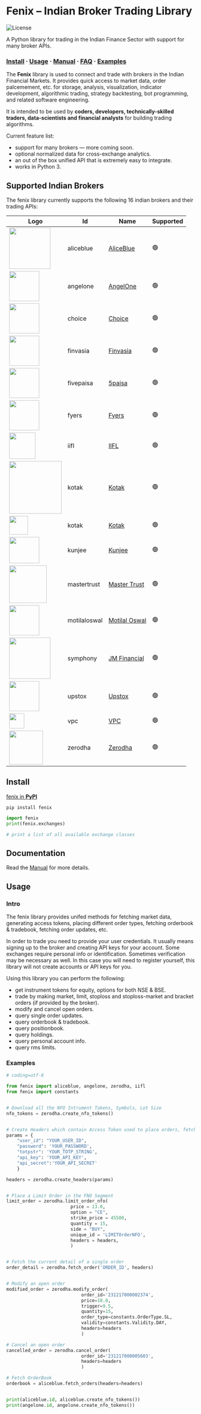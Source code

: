 # Fenix – Indian Broker Trading Library

![License](https://img.shields.io/badge/License-GPLv3-blue?color=%234ec820)


A Python library for trading in the Indian Finance Sector with support for many broker APIs.

### [Install](#install) · [Usage](#usage) · [Manual](https://github.com/fenix/fenix/wiki) · [FAQ](https://github.com/fenix/fenix/wiki/FAQ) · [Examples](#examples)

The **Fenix** library is used to connect and trade with brokers in the Indian Financial Markets. It provides quick access to market data, order palcemement, etc. for storage, analysis, visualization, indicator development, algorithmic trading, strategy backtesting, bot programming, and related software engineering.

It is intended to be used by **coders, developers, technically-skilled traders, data-scientists and financial analysts** for building trading algorithms.

Current feature list:

- support for many brokers — more coming soon.
- optional normalized data for cross-exchange analytics.
- an out of the box unified API that is extremely easy to integrate.
- works in Python 3.



## Supported Indian Brokers

The fenix library currently supports the following 16 indian brokers and their trading APIs:




| Logo | Id  | Name | Supported |
|------|-----|-----|-----------|
|[<img src='https://global.discourse-cdn.com/business4/uploads/aliceblueonline/original/1X/e83a546773cc49916c1a15f7095ee5185340ddbf.png' width='110'>](https://ant.aliceblueonline.com/)| aliceblue | [AliceBlue](https://ant.aliceblueonline.com/) | 🟢 |
|[<img src='https://w3assets.angelone.in/wp-content/uploads/2023/08/AO-R-Logo.png' width='80'>](https://www.angelone.in/login/?redirectUrl=)| angelone | [AngelOne](https://www.angelone.in/login/?redirectUrl=) | 🟢 |
|[<img src='https://finx.choiceindia.com/assets/images/finx-icons/finx-login-logo.svg' width='80'>](https://finx.choiceindia.com/auth/login)| choice | [Choice](https://finx.choiceindia.com/auth/login) | 🟢 |
|[<img src='https://shoonya.com/static/img/shoonya_logo.1937b07.png' width='80'>](https://shoonya.com/)| finvasia | [Finvasia](https://shoonya.com/) | 🟢 |
|[<img src='https://login.5paisa.com/content/images/5paisa-logo.svg' width='80'>](https://login.5paisa.com/)| fivepaisa | [5paisa](https://login.5paisa.com/) | 🟢 |
|[<img src='https://assets.fyers.in/images/logo.svg' width='80'>](https://login.fyers.in/)| fyers | [Fyers](https://login.fyers.in/) | 🟢 |
|[<img src='https://www.iifl.com/files/2022-04/iifl-securities.webp' width='70'>](https://smartapps.iifl.com/CustomerPortal/Login)| iifl | [IIFL](https://smartapps.iifl.com/CustomerPortal/Login) | 🟢 |
|[<img src='https://www.kotaksecurities.com/trade/9f5989b5a2a4ec74830f.svg' width='140'>](https://www.kotaksecurities.com/trade/login)| kotak | [Kotak](https://www.kotaksecurities.com/trade/login) | 🟢 |
|[<img src='https://www.kotaksecurities.com/trade/26482affd706bc8fc0c2.svg' width='50'>](https://Fkotaksecurities.com/Login)| kotak| [Kotak](https://Fkotaksecurities.com/Login) | 🟢 |
|[<img src='https://www.farsightshares.com/assets/icons/kunjee.png' width='80' height='70'>](https://trade.kunjee.net:3000/#!/app)| kunjee | [Kunjee](https://trade.kunjee.net:3000/#!/app) | 🟢 |
|[<img src='https://salesiq.zohopublic.in/hasharesstockbrokersltd/clogo/1613986085716_60005626196/photo.ls?nps=202' width='100'>](https://www.mastertrust.co.in/trade-login)| mastertrust | [Master Trust](https://www.mastertrust.co.in/trade-login) | 🟢 |
|[<img src='https://www.motilaloswal.com/img/mologo.png?1210' width='80'>](https://invest.motilaloswal.com/)| motilaloswal | [Motilal Oswal](https://invest.motilaloswal.com/) | 🟢 |
|[<img src='https://jmfl.com/Content/assets/images/logo.png' width='110'>](https://blinktrade.jmfinancialservices.in/userMaster/login)| symphony | [JM Financial](https://blinktrade.jmfinancialservices.in/userMaster/login) | 🟢 |
|[<img src='https://upstox.com/open-demat-account/assets/images/new-oda/oda-logo.svg' width='80'>](https://login.upstox.com/)| upstox | [Upstox](https://login.upstox.com/) | 🟢 |
|[<img src='https://play-lh.googleusercontent.com/EOZ2aJdWEr2xPM29J7Eg7FMIfyPJSRBzXxd1GuCO4ne3qDvDdH-qqcMBEokyH2AQo9k=w240-h480-rw' width='40' height='40'>](https://play.google.com/store/apps/details?id=com.vpcBroker)| vpc | [VPC](https://play.google.com/store/apps/details?id=com.vpcBroker) | 🟢 |
|[<img src='https://zerodha.com/static/images/logo.svg' width='90'>](https://kite.zerodha.com/)| zerodha | [Zerodha](https://kite.zerodha.com/) | 🟢 |




## Install


[fenix in **PyPI**](https://pypi.python.org/pypi/fenix)

```shell
pip install fenix
```

```Python
import fenix
print(fenix.exchanges)

# print a list of all available exchange classes
```

## Documentation

Read the [Manual](https://github.com/fenix/fenix/wiki/) for more details.

## Usage

### Intro


The fenix library provides unifed methods for fetching market data, generating access tokens, placing different order types, fetching orderbook & tradebook, fetching order updates, etc.

In order to trade you need to provide your user credentials. It usually means signing up to the broker and creating API keys for your account. Some exchanges require personal info or identification. Sometimes verification may be necessary as well. In this case you will need to register yourself, this library will not create accounts or API keys for you.

Using this library you can perform the following:

- get instrument tokens for equity, options for both NSE & BSE.
- trade by making market, limit, stoploss and stoploss-market and bracket orders (if provided by the broker).
- modify and cancel open orders.
- query single order updates.
- query orderbook & tradebook.
- query positionbook.
- query holdings.
- query personal account info.
- query rms limits.


### Examples

```Python
# coding=utf-8

from fenix import aliceblue, angelone, zerodha, iifl
from fenix import constants


# Download all the NFO Intrument Tokens, Symbols, Lot Size
nfo_tokens = zerodha.create_nfo_tokens()


# Create Headers which contain Access Token used to place orders, fetch orderbook, etc.
params = {
    "user_id": "YOUR_USER_ID",
    "password": 'YOUR_PASSWORD',
    "totpstr": 'YOUR_TOTP_STRING',
    "api_key": 'YOUR_API_KEY',
    "api_secret":'YOUR_API_SECRET'
    }

headers = zerodha.create_headers(params)


# Place a Limit Order in the FNO Segment
limit_order = zerodha.limit_order_nfo(
                        price = 13.0,
                        option = "CE",
                        strike_price = 45500,
                        quantity = 15,
                        side = "BUY",
                        unique_id = 'LIMITOrderNFO',
                        headers = headers,
                        )


# Fetch the current detail of a single order
order_detail = zerodha.fetch_order('ORDER_ID', headers)


# Modify an open order
modified_order = zerodha.modify_order(
                            order_id='231217000002374',
                            price=10.0,
                            trigger=9.5,
                            quantity=15,
                            order_type=constants.OrderType.SL,
                            validity=constants.Validity.DAY,
                            headers=headers
                            )

# Cancel an open order
cancelled_order = zerodha.cancel_order(
                            order_id='231217000005603',
                            headers=headers
                            )

# Fetch OrderBook
orderbook = aliceblue.fetch_orders(headers=headers)


print(aliceblue.id, aliceblue.create_nfo_tokens())
print(angelone.id, angelone.create_nfo_tokens())

